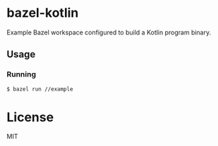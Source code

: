 # bazel-kotlin

Example Bazel workspace configured to build a Kotlin program binary.

## Usage

### Running

```bash
$ bazel run //example
```

# License

MIT
